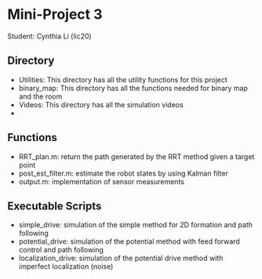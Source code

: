 Mini-Project 3
================
Student: Cynthia Li (lic20)


Directory
----------
- Utilities: This directory has all the utility functions for this project
- binary_map: This directory has all the functions needed for binary map and the room
- Videos: This directory has all the simulation videos 
- 
Functions
----------
- RRT_plan.m: return the path generated by the RRT method given a target point
- post_est_filter.m: estimate the robot states by using Kalman filter
- output.m: implementation of sensor measurements

Executable Scripts
-------------------
- simple_drive: simulation of the simple method for 2D formation and path following
- potential_drive: simulation of the potential method with feed forward control and path following
- localization_drive: simulation of the potential drive method with imperfect localization (noise)

